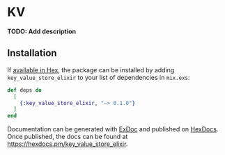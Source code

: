 # KV

**TODO: Add description**

## Installation

If [available in Hex](https://hex.pm/docs/publish), the package can be installed
by adding `key_value_store_elixir` to your list of dependencies in `mix.exs`:

```elixir
def deps do
  [
    {:key_value_store_elixir, "~> 0.1.0"}
  ]
end
```

Documentation can be generated with [ExDoc](https://github.com/elixir-lang/ex_doc)
and published on [HexDocs](https://hexdocs.pm). Once published, the docs can
be found at <https://hexdocs.pm/key_value_store_elixir>.

